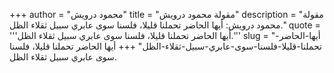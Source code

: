 +++
author = "محمود درويش"
title = "مقولة محمود درويش"
description = "مقولة محمود درويش: أيها الحاضر تحملنا قليلا، فلسنا سوى عابري سبيل ثقلاء الظل."
quote = '''أيها الحاضر تحملنا قليلا، فلسنا سوى عابري سبيل ثقلاء الظل.''' 
slug = "أيها-الحاضر-تحملنا-قليلا-فلسنا-سوى-عابري-سبيل-ثقلاء-الظل"
+++
أيها الحاضر تحملنا قليلا، فلسنا سوى عابري سبيل ثقلاء الظل.
